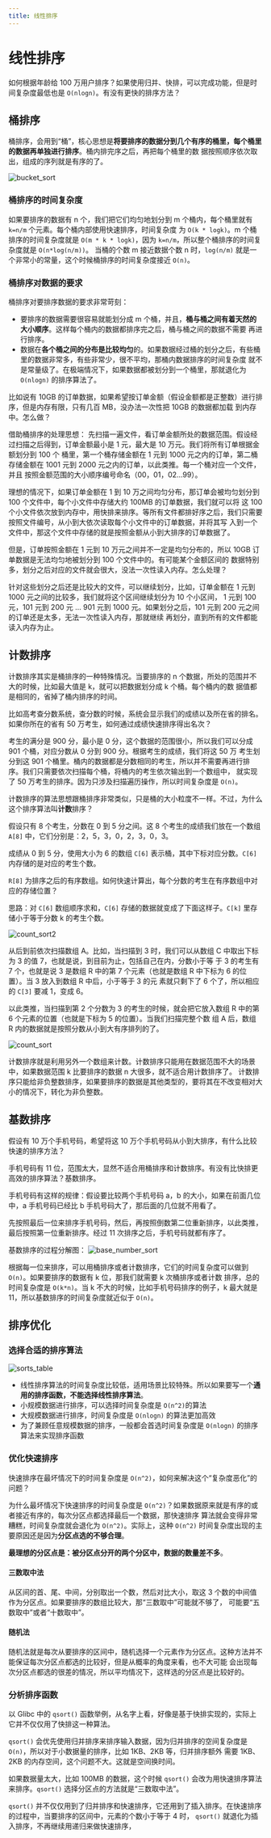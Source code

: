 ```yaml
---
title: 线性排序
---
```


# 线性排序
如何根据年龄给 100 万用户排序？如果使用归并、快排，可以完成功能，但是时间复杂度最低也是 `O(nlogn)`。有没有更快的排序方法？

## 桶排序
桶排序，会用到“桶”，核心思想是**将要排序的数据分到几个有序的桶里，每个桶里的数据再单独进行排序**。桶内排完序之后，再把每个桶里的数
据按照顺序依次取出，组成的序列就是有序的了。

![bucket_sort](./imgs/bucket_sort.jpg)

### 桶排序的时间复杂度
如果要排序的数据有 n 个，我们把它们均匀地划分到 m 个桶内，每个桶里就有 `k=n/m` 个元素。每个桶内部使用快速排序，时间复杂度
为 `O(k * logk)`。m 个桶排序的时间复杂度就是 `O(m * k * logk)`，因为 `k=n/m`，所以整个桶排序的时间复杂度就是 `O(n*log(n/m))`。
当桶的个数 m 接近数据个数 n 时，`log(n/m)` 就是一个非常小的常量，这个时候桶排序的时间复杂度接近 `O(n)`。

### 桶排序对数据的要求
桶排序对要排序数据的要求非常苛刻：
- 要排序的数据需要很容易就能划分成 m 个桶，并且，**桶与桶之间有着天然的大小顺序**。这样每个桶内的数据都排序完之后，桶与桶之间的数据不需要
再进行排序。
- 数据在**各个桶之间的分布是比较均匀**的。如果数据经过桶的划分之后，有些桶里的数据非常多，有些非常少，很不平均，那桶内数据排序的时间复杂度
就不是常量级了。在极端情况下，如果数据都被划分到一个桶里，那就退化为 `O(nlogn)` 的排序算法了。

比如说有 10GB 的订单数据，如果希望按订单金额（假设金额都是正整数）进行排序，但是内存有限，只有几百 MB，没办法一次性把 10GB 的数据都加载
到内存中。怎么做？

借助桶排序的处理思想：
先扫描一遍文件，看订单金额所处的数据范围。假设经过扫描之后得到，订单金额最小是 1 元，最大是 10 万元。我们将所有订单根据金额划分到 100 个
桶里，第一个桶存储金额在 1 元到 1000 元之内的订单，第二桶存储金额在 1001 元到 2000 元之内的订单，以此类推。每一个桶对应一个文件，并且
按照金额范围的大小顺序编号命名（00，01，02…99）。

理想的情况下，如果订单金额在 1 到 10 万之间均匀分布，那订单会被均匀划分到 100 个文件中，每个小文件中存储大约 100MB 的订单数据，我们就可以将
这 100 个小文件依次放到内存中，用快排来排序。等所有文件都排好序之后，我们只需要按照文件编号，从小到大依次读取每个小文件中的订单数据，并将其写
入到一个文件中，那这个文件中存储的就是按照金额从小到大排序的订单数据了。

但是，订单按照金额在 1 元到 10 万元之间并不一定是均匀分布的，所以 10GB 订单数据是无法均匀地被划分到 100 个文件中的。有可能某个金额区间的
数据特别多，划分之后对应的文件就会很大，没法一次性读入内存。怎么处理？

针对这些划分之后还是比较大的文件，可以继续划分，比如，订单金额在 1 元到 1000 元之间的比较多，我们就将这个区间继续划分为 10 个小区间，
1 元到 100 元，101 元到 200 元 … 901 元到 1000 元。如果划分之后，101 元到 200 元之间的订单还是太多，无法一次性读入内存，那就继续
再划分，直到所有的文件都能读入内存为止。

## 计数排序
计数排序其实是桶排序的一种特殊情况。当要排序的 n 个数据，所处的范围并不大的时候，比如最大值是 k，就可以把数据划分成 k 个桶。每个桶内的数
据值都是相同的，省掉了桶内排序的时间。

比如高考查分数系统，查分数的时候，系统会显示我们的成绩以及所在省的排名。如果你所在的省有 50 万考生，如何通过成绩快速排序得出名次？

考生的满分是 900 分，最小是 0 分，这个数据的范围很小，所以我们可以分成 901 个桶，对应分数从 0 分到 900 分。根据考生的成绩，我们将这 50 万
考生划分到这 901 个桶里。桶内的数据都是分数相同的考生，所以并不需要再进行排序。我们只需要依次扫描每个桶，将桶内的考生依次输出到一个数组中，
就实现了 50 万考生的排序。因为只涉及扫描遍历操作，所以时间复杂度是 `O(n)`。

计数排序的算法思想跟桶排序非常类似，只是桶的大小粒度不一样。不过，为什么这个排序算法叫**计数**排序？

假设只有 8 个考生，分数在 0 到 5 分之间。这 8 个考生的成绩我们放在一个数组 `A[8]` 中，它们分别是：2，5，3，0，2，3，0，3。

成绩从 0 到 5 分，使用大小为 6 的数组 `C[6]` 表示桶，其中下标对应分数。`C[6]` 内存储的是对应的考生个数。

`R[8]` 为排序之后的有序数组。如何快速计算出，每个分数的考生在有序数组中对应的存储位置？

思路：对 `C[6]` 数组顺序求和，`C[6]` 存储的数据就变成了下面这样子。`C[k]` 里存储小于等于分数 k 的考生个数。

![count_sort2](./imgs/count_sort2.jpg)

从后到前依次扫描数组 A。比如，当扫描到 3 时，我们可以从数组 C 中取出下标为 3 的值 7，也就是说，到目前为止，包括自己在内，分数小于等
于 3 的考生有 7 个，也就是说 3 是数组 R 中的第 7 个元素（也就是数组 R 中下标为 6 的位置）。当 3 放入到数组 R 中后，小于等于 3 的元
素就只剩下了 6 个了，所以相应的 `C[3]` 要减 1，变成 6。

以此类推，当扫描到第 2 个分数为 3 的考生的时候，就会把它放入数组 R 中的第 6 个元素的位置（也就是下标为 5 的位置）。当我们扫描完整个数
组 A 后，数组 R 内的数据就是按照分数从小到大有序排列的了。

![count_sort](./imgs/count_sort.jpg)

计数排序就是利用另外一个数组来计数。计数排序只能用在数据范围不大的场景中，如果数据范围 k 比要排序的数据 n 大很多，就不适合用计数排序了。
计数排序只能给非负整数排序，如果要排序的数据是其他类型的，要将其在不改变相对大小的情况下，转化为非负整数。

## 基数排序
假设有 10 万个手机号码，希望将这 10 万个手机号码从小到大排序，有什么比较快速的排序方法？

手机号码有 11 位，范围太大，显然不适合用桶排序和计数排序。有没有比快排更高效的排序算法？基数排序。

手机号码有这样的规律：假设要比较两个手机号码 a，b 的大小，如果在前面几位中，a 手机号码已经比 b 手机号码大了，那后面的几位就不用看了。

先按照最后一位来排序手机号码，然后，再按照倒数第二位重新排序，以此类推，最后按照第一位重新排序。经过 11 次排序之后，手机号码就都有序了。

基数排序的过程分解图：
![base_number_sort](./imgs/base_number_sort.jpg)

根据每一位来排序，可以用桶排序或者计数排序，它们的时间复杂度可以做到 `O(n)`。如果要排序的数据有 k 位，那我们就需要 k 次桶排序或者计数
排序，总的时间复杂度是 `O(k*n)`。当 k 不大的时候，比如手机号码排序的例子，k 最大就是 11，所以基数排序的时间复杂度就近似于 `O(n)`。

## 排序优化
### 选择合适的排序算法
![sorts_table](./imgs/sorts_table.jpg)

- 线性排序算法的时间复杂度比较低，适用场景比较特殊。所以如果要写一个**通用的排序函数，不能选择线性排序算法**。
- 小规模数据进行排序，可以选择时间复杂度是 `O(n^2)`的算法
- 大规模数据进行排序，时间复杂度是 `O(nlogn)` 的算法更加高效
- 为了兼顾任意规模数据的排序，一般都会首选时间复杂度是 `O(nlogn)` 的排序算法来实现排序函数

### 优化快速排序
快速排序在最坏情况下的时间复杂度是 `O(n^2)`，如何来解决这个“复杂度恶化”的问题？

为什么最坏情况下快速排序的时间复杂度是 `O(n^2)`？如果数据原来就是有序的或者接近有序的，每次分区点都选择最后一个数据，那快速排序
算法就会变得非常糟糕，时间复杂度就会退化为 `O(n^2)`。实际上，这种 `O(n^2)` 时间复杂度出现的主要原因还是因为**分区点选的不够合理**。

**最理想的分区点是：被分区点分开的两个分区中，数据的数量差不多**。

#### 三数取中法
从区间的首、尾、中间，分别取出一个数，然后对比大小，取这 3 个数的中间值作为分区点。如果要排序的数组比较大，那“三数取中”可能就不够了，
可能要“五数取中”或者“十数取中”。

#### 随机法
随机法就是每次从要排序的区间中，随机选择一个元素作为分区点。这种方法并不能保证每次分区点都选的比较好，但是从概率的角度来看，也不大可能
会出现每次分区点都选的很差的情况，所以平均情况下，这样选的分区点是比较好的。

### 分析排序函数
以 Glibc 中的 `qsort()` 函数举例，从名字上看，好像是基于快排实现的，实际上它并不仅仅用了快排这一种算法。

`qsort()` 会优先使用归并排序来排序输入数据，因为归并排序的空间复杂度是 `O(n)`，所以对于小数据量的排序，比如 1KB、2KB 等，归并排序额外
需要 1KB、2KB 的内存空间，这个问题不大。这就是空间换时间。

如果数据量太大，比如 100MB 的数据，这个时候 `qsort()` 会改为用快速排序算法来排序。`qsort()` 选择分区点的方法就是“三数取中法”。

`qsort()` 并不仅仅用到了归并排序和快速排序，它还用到了插入排序。在快速排序的过程中，当要排序的区间中，元素的个数小于等于 4 时，
`qsort()` 就退化为插入排序，不再继续用递归来做快速排序，
